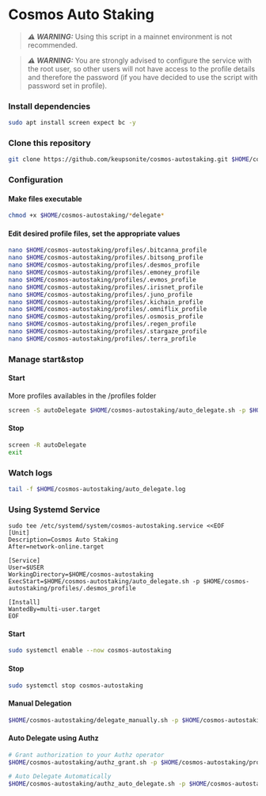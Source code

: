 # Cosmos Auto Staking

> **_⚠ WARNING:_**  Using this script in a mainnet environment is not recommended.

> **_⚠ WARNING:_**  You are strongly advised to configure the service with the root user, so other users will not have access to the profile details and therefore the password (if you have decided to use the script with password set in profile).

### Install dependencies

```bash
sudo apt install screen expect bc -y
```

### Clone this repository
```bash
git clone https://github.com/keupsonite/cosmos-autostaking.git $HOME/cosmos-autostaking && cd $HOME/cosmos-autostaking
```

### Configuration

#### Make files executable
```bash
chmod +x $HOME/cosmos-autostaking/*delegate*
```

#### Edit desired profile files, set the appropriate values
```bash
nano $HOME/cosmos-autostaking/profiles/.bitcanna_profile
nano $HOME/cosmos-autostaking/profiles/.bitsong_profile
nano $HOME/cosmos-autostaking/profiles/.desmos_profile
nano $HOME/cosmos-autostaking/profiles/.emoney_profile
nano $HOME/cosmos-autostaking/profiles/.evmos_profile
nano $HOME/cosmos-autostaking/profiles/.irisnet_profile
nano $HOME/cosmos-autostaking/profiles/.juno_profile
nano $HOME/cosmos-autostaking/profiles/.kichain_profile
nano $HOME/cosmos-autostaking/profiles/.omniflix_profile
nano $HOME/cosmos-autostaking/profiles/.osmosis_profile
nano $HOME/cosmos-autostaking/profiles/.regen_profile
nano $HOME/cosmos-autostaking/profiles/.stargaze_profile
nano $HOME/cosmos-autostaking/profiles/.terra_profile
```

### Manage start&stop

#### Start
More profiles availables in the /profiles folder
```bash
screen -S autoDelegate $HOME/cosmos-autostaking/auto_delegate.sh -p $HOME/cosmos-autostaking/profiles/.desmos_profile
```

#### Stop
```bash
screen -R autoDelegate
exit
```

### Watch logs
```bash
tail -f $HOME/cosmos-autostaking/auto_delegate.log
```

### Using Systemd Service

```
sudo tee /etc/systemd/system/cosmos-autostaking.service <<EOF
[Unit]
Description=Cosmos Auto Staking
After=network-online.target

[Service]
User=$USER
WorkingDirectory=$HOME/cosmos-autostaking
ExecStart=$HOME/cosmos-autostaking/auto_delegate.sh -p $HOME/cosmos-autostaking/profiles/.desmos_profile

[Install]
WantedBy=multi-user.target
EOF
```

#### Start 
```bash
sudo systemctl enable --now cosmos-autostaking
```

#### Stop 
```bash
sudo systemctl stop cosmos-autostaking
```

#### Manual Delegation
```bash
$HOME/cosmos-autostaking/delegate_manually.sh -p $HOME/cosmos-autostaking/profiles/.desmos_profile
```

#### Auto Delegate using Authz
```bash
# Grant authorization to your Authz operator
$HOME/cosmos-autostaking/authz_grant.sh -p $HOME/cosmos-autostaking/profiles/.desmos_profile

# Auto Delegate Automatically
$HOME/cosmos-autostaking/authz_auto_delegate.sh -p $HOME/cosmos-autostaking/profiles/.desmos_profile
```

